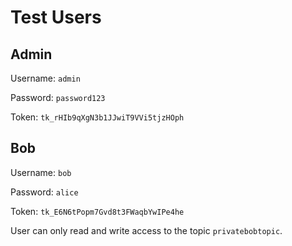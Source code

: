 # Test Users

## Admin

Username: `admin`

Password: `password123`

Token: `tk_rHIb9qXgN3b1JJwiT9VVi5tjzHOph`

## Bob

Username: `bob`

Password: `alice`

Token: `tk_E6N6tPopm7Gvd8t3FWaqbYwIPe4he`

User can only read and write access to the topic `privatebobtopic`.
